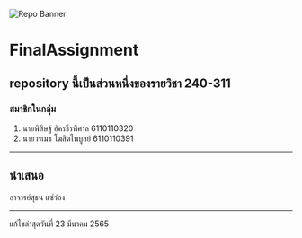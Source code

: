 ![Repo Banner](https://cdn.discordapp.com/attachments/862535023227306024/955481831589941258/unknown.png)
# FinalAssignment
## repository นี้เป็นส่วนหนึ่งของรายวิชา 240-311
### สมาชิกในกลุ่ม 
1. นายพิสิษฐ์ อัครธีรพิศาล 6110110320
2. นายวรเมธ โฆสิตไพบูลย์ 6110110391


---
## นำเสนอ 
อาจารย์สุธน แซ่ว่อง
***
แก้ไขล่าสุดวันที่ 23 มีนาคม 2565
